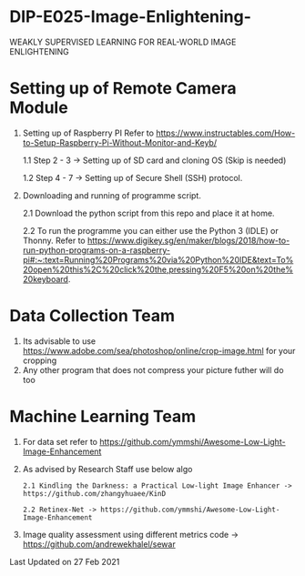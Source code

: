 # DIP-E025-Image-Enlightening-
WEAKLY SUPERVISED LEARNING FOR REAL-WORLD IMAGE ENLIGHTENING 

# Setting up of Remote Camera Module
1.   Setting up of Raspberry PI
Refer to https://www.instructables.com/How-to-Setup-Raspberry-Pi-Without-Monitor-and-Keyb/

     1.1 Step 2 - 3 -> Setting up of SD card and cloning OS (Skip is needed)
     
     1.2 Step 4 - 7 -> Setting up of Secure Shell (SSH) protocol.

2. Downloading and running of programme script. 
    
     2.1 Download the python script from this repo and place it at home.
     
     2.2 To run the programme you can either use the Python 3 (IDLE) or Thonny. 
         Refer to https://www.digikey.sg/en/maker/blogs/2018/how-to-run-python-programs-on-a-raspberry-pi#:~:text=Running%20Programs%20via%20Python%20IDE&text=To%20open%20this%2C%20click%20the,pressing%20F5%20on%20the%20keyboard. 
     
 # Data Collection Team
 
 1. Its advisable to use https://www.adobe.com/sea/photoshop/online/crop-image.html for your cropping 
 2. Any other program that does not compress your picture futher will do too

# Machine Learning Team 

1. For data set refer to https://github.com/ymmshi/Awesome-Low-Light-Image-Enhancement

2. As advised by Research Staff use below algo
 
       2.1 Kindling the Darkness: a Practical Low-light Image Enhancer -> https://github.com/zhangyhuaee/KinD

       2.2 Retinex-Net -> https://github.com/ymmshi/Awesome-Low-Light-Image-Enhancement

3. Image quality assessment using different metrics code -> https://github.com/andrewekhalel/sewar

Last Updated on 27 Feb 2021 
    
     
     
  
